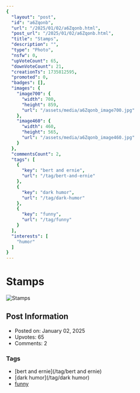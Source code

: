 ```yaml
---
{
  "layout": "post",
  "id": "a6Zqonb",
  "url": "/2025/01/02/a6Zqonb.html",
  "post_url": "/2025/01/02/a6Zqonb.html",
  "title": "Stamps",
  "description": "",
  "type": "Photo",
  "nsfw": 0,
  "upVoteCount": 65,
  "downVoteCount": 21,
  "creationTs": 1735812595,
  "promoted": 0,
  "badges": [],
  "images": {
    "image700": {
      "width": 700,
      "height": 859,
      "url": "/assets/media/a6Zqonb_image700.jpg"
    },
    "image460": {
      "width": 460,
      "height": 565,
      "url": "/assets/media/a6Zqonb_image460.jpg"
    }
  },
  "commentsCount": 2,
  "tags": [
    {
      "key": "bert and ernie",
      "url": "/tag/bert-and-ernie"
    },
    {
      "key": "dark humor",
      "url": "/tag/dark-humor"
    },
    {
      "key": "funny",
      "url": "/tag/funny"
    }
  ],
  "interests": [
    "humor"
  ]
}
---
```


# Stamps

![Stamps](/assets/media/a6Zqonb_image700.jpg)

## Post Information

- Posted on: January 02, 2025
- Upvotes: 65
- Comments: 2

### Tags

- [bert and ernie](/tag/bert and ernie)
- [dark humor](/tag/dark humor)
- [funny](/tag/funny)
